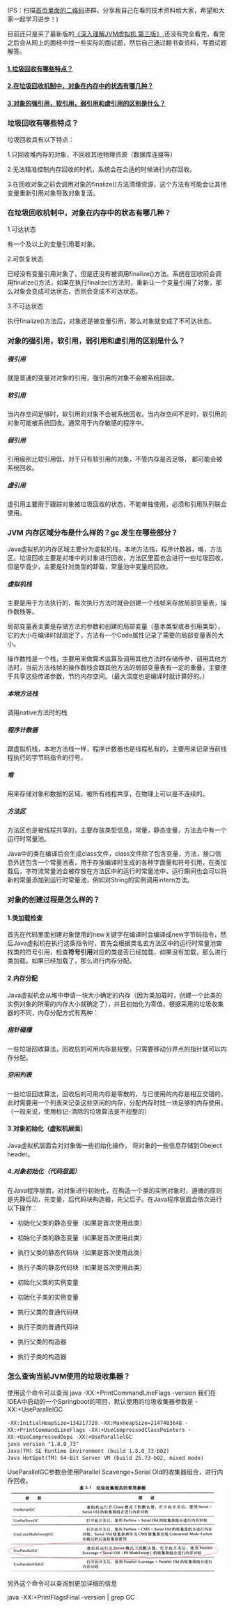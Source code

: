 (PS：扫描[首页里面的二维码](README.md)进群，分享我自己在看的技术资料给大家，希望和大家一起学习进步！)

目前还只是买了最新版的[《深入理解JVM虚拟机 第三版》](backend/bookRecommend?#《深入理解Java虚拟机-第三版》),还没有完全看完，看完之后会从网上的面经中找一些实际的面试题，然后自己通过翻书查资料，写面试题解答。

####  [1.垃圾回收有哪些特点？](#垃圾回收有哪些特点？)

####  [2.在垃圾回收机制中，对象在内存中的状态有哪几种？](#在垃圾回收机制中，对象在内存中的状态有哪几种？)
####  [3.对象的强引用，软引用，弱引用和虚引用的区别是什么？](#对象的强引用，软引用，弱引用和虚引用的区别是什么？)

### 垃圾回收有哪些特点？

垃圾回收具有以下特点：

1.只回收堆内存的对象，不回收其他物理资源（数据库连接等）

2.无法精准控制内存回收的时机，系统会在合适的时候进行内存回收。

3.在回收对象之前会调用对象的finalize()方法清理资源，这个方法有可能会让其他变量重新引用对象导致对象复活。

### 在垃圾回收机制中，对象在内存中的状态有哪几种？

1.可达状态

有一个及以上的变量引用着对象。

2.可恢复状态

已经没有变量引用对象了，但是还没有被调用finalize()方法。系统在回收前会调用finalize()方法，如果在执行finalize()方法时，重新让一个变量引用了对象，那么对象会变成可达状态，否则会变成不可达状态。

3.不可达状态

执行finalize()方法后，对象还是被变量引用，那么对象就变成了不可达状态。

### 对象的强引用，软引用，弱引用和虚引用的区别是什么？

##### 强引用

就是普通的变量对对象的引用，强引用的对象不会被系统回收。

##### 软引用

当内存空间足够时，软引用的对象不会被系统回收。当内存空间不足时，软引用的对象可能被系统回收。通常用于内存敏感的程序中。

##### 弱引用

引用级别比软引用低，对于只有软引用的对象，不管内存是否足够， 都可能会被系统回收。

##### 虚引用

虚引用主要用于跟踪对象被垃圾回收的状态，不能单独使用，必须和引用队列联合使用。

### JVM 内存区域分布是什么样的？gc 发生在哪些部分？

Java虚拟机的内存区域主要分为虚拟机栈，本地方法栈，程序计数器，堆，方法区。垃圾回收主要是对堆中的对象进行回收，方法区里面也会进行一些垃圾回收，但是毕竟少，主要是针对类型的卸载，常量池中变量的回收。

##### 虚拟机栈

主要是用于方法执行的，每次执行方法时就会创建一个栈帧来存放局部变量表，操作数栈等。

局部变量表主要是存储方法的参数和创建的局部变量（基本类型或者引用类型），它的大小在编译时就固定了，方法有一个Code属性记录了需要的局部变量表的大小。

操作数栈是一个栈，主要用来做算术运算及调用其他方法时存储传参，调用其他方法时，当前方法栈帧的操作数栈会跟其他方法的局部变量表有一定的重叠，主要便于共享这些传递参数，节约内存空间。（最大深度也是编译时就计算好的。）

##### 本地方法栈

调用native方法时的栈

##### 程序计数器

跟虚拟机栈，本地方法栈一样，程序计数器也是线程私有的，主要用来记录当前线程执行的字节码指令的行号。

##### 堆

用来存储对象和数据的区域，被所有线程共享，在物理上可以是不连续的。

##### 方法区

方法区也是被线程共享的，主要存放类型信息，常量，静态变量，方法去中有一个运行时常量池。

Java中的类在编译后会生成class文件，class文件除了包含变量，方法，接口信息外还包含一个常量池表，用于存放编译时生成的各种字面量和符号引用，在类加载后，字符流常量池会被存放在方法区中的运行时常量池中，运行期间也会可以将新的常量添加到运行时常量池，例如对String的实例调用intern方法。



### 对象的创建过程是怎么样的？

#### 1.类加载检查

首先在代码里面创建对象使用的new关键字在编译时会编译成new字节码指令，然后Java虚拟机在执行这条指令时，首先会根据类名去方法区中的运行时常量池查找类的符号引用，检查**符号引用**对应的类是否已经加载，如果没有加载，那么进行类加载。如果已经加载了，那么进行内存分配。

#### 2.内存分配

Java虚拟机会从堆中申请一块大小确定的内存（因为类加载时，创建一个此类的实例对象的所需的内存大小就确定了），并且初始化为零值，根据采用的垃圾收集器的不同，内存分配方式有两种：

##### 指针碰撞

一些垃圾回收算法，回收后的可用内存是规整，只需要移动分界点的指针就可以内存分配。

##### 空闲列表

一些垃圾回收算法，回收后的可用内存是零散的，与已使用的内存是相互交错的，此时需要用一个列表来记录这些空闲的内存，分配内存时找一块足够的内存使用。（一般来说，使用标记-清除的垃圾算法是不规整的）

#### 3.对象初始化（虚拟机层面）

Java虚拟机层面会对对象做一些初始化操作， 将对象的一些信息存储到Obeject header。

##### 4.对象初始化（代码层面）

在Java程序层面，对对象进行初始化，在构造一个类的实例对象时，遵循的原则是先静后动，先变量，后代码块构造器，先父后子。在Java程序层面会依次进行以下操作：

- 初始化父类的静态变量（如果是首次使用此类）

- 初始化子类的静态变量（如果是首次使用此类）

- 执行父类的静态代码块（如果是首次使用此类）

- 执行子类的静态代码块（如果是首次使用此类）

- 初始化父类的实例变量

- 初始化子类的实例变量

- 执行父类的普通代码块

- 执行子类的普通代码块

- 执行父类的构造器

- 执行子类的构造器

### 怎么查询当前JVM使用的垃圾收集器？
使用这个命令可以查询
java -XX:+PrintCommandLineFlags -version
我们在IDEA中启动的一个Springboot的项目，默认使用的垃圾收集器参数是
-XX:+UseParallelGC
```
-XX:InitialHeapSize=134217728 -XX:MaxHeapSize=2147483648 -XX:+PrintCommandLineFlags -XX:+UseCompressedClassPointers -XX:+UseCompressedOops -XX:+UseParallelGC 
java version "1.8.0_73"
Java(TM) SE Runtime Environment (build 1.8.0_73-b02)
Java HotSpot(TM) 64-Bit Server VM (build 25.73-b02, mixed mode)
```
UseParallelGC参数会使用Parallel Scavenge+Serial Old的收集器组合，进行内存回收。
![img](../static/519126-20180623154635076-953076776.png)

另外这个命令可以查询到更加详细的信息

java -XX:+PrintFlagsFinal -version | grep GC